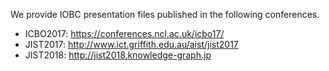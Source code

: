 We provide IOBC presentation files published in the following conferences.
* ICBO2017: https://conferences.ncl.ac.uk/icbo17/
* JIST2017: http://www.ict.griffith.edu.au/aist/jist2017
* JIST2018: http://jist2018.knowledge-graph.jp
